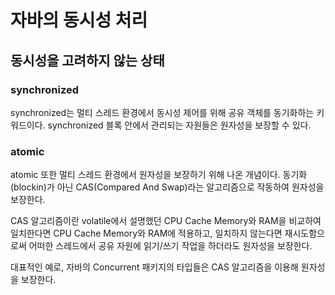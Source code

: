 # 자바의 동시성 처리

## 동시성을 고려하지 않는 상태








### synchronized

synchronized는 멀티 스레드 환경에서 동시성 제어를 위해 공유 객체를 동기화하는 키워드이다. synchronized 블록 안에서 관리되는 자원들은 원자성을 보장할 수 있다.

### atomic

atomic 또한 멀티 스레드 환경에서 원자성을 보장하기 위해 나온 개념이다. 동기화(blockin)가 아닌 CAS(Compared And Swap)라는 알고리즘으로 작동하여 원자성을 보장한다.

CAS 알고리즘이란 volatile에서 설명했던 CPU Cache Memory와 RAM을 비교하여 일치한다면 CPU Cache Memory와 RAM에 적용하고, 일치하지 않는다면 재시도함으로써 어떠한 스레드에서 공유 자원에 읽기/쓰기 작업을 하더라도 원자성을 보장한다.

대표적인 예로, 자바의 Concurrent 패키지의 타입들은 CAS 알고리즘을 이용해 원자성을 보장한다.